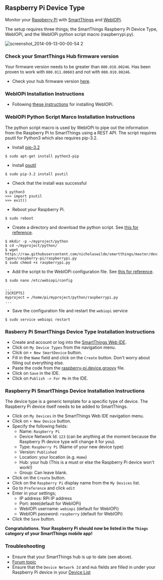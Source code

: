 ## Raspberry Pi Device Type
Monitor your [Raspberry Pi](http://www.raspberrypi.org/) with [SmartThings](http://www.smartthings.com/) and [WebIOPi](https://code.google.com/p/webiopi/).

The setup requires three things; the SmartThings Raspberry Pi Device Type, WebIOPi, and the WebIOPi python script macro (raspberrypi.py).

![screenshot_2014-09-13-00-00-54 2](https://cloud.githubusercontent.com/assets/600019/4259800/f5aa3e10-3b13-11e4-9a89-f1753b44e1ea.jpg)

### Check your SmartThings Hub firmware version
Your firmware version needs to be greater than `000.010.00246`. Has been proven to work with `000.011.00603` and not with `000.010.00246`.
 - Check your hub firmware version [here](https://graph.api.smartthings.com/hub/list).

### WebIOPi Installation Instructions
 - Following [these instructions](https://code.google.com/p/webiopi/wiki/INSTALL?tm=6) for installing WebIOPi.

### WebIOPi Python Script Marco Installation Instructions
The python script macro is used by WebIOPi to pipe out the information from the Raspberry Pi to SmartThings using a REST API. The script requires psutil for Python3 which also requires pip-3.2.
 - Install [pip-3.2](https://github.com/pypa/pip)
```
$ sudo apt-get install python3-pip
```
 - Install [psutil](https://github.com/giampaolo/psutil)
```
$ sudo pip-3.2 install psutil
```
 - Check that the install was successful
```
$ python3
>>> import psutil
>>> exit()
```
 - Reboot your Raspberry Pi.
```
$ sudo reboot 
```
 - Create a directory and download the python script. See [this for reference](https://code.google.com/p/webiopi/wiki/Tutorial_Basis).
```
$ mkdir -p ~/myproject/python
$ cd ~/myproject/python/
$ wget https://raw.githubusercontent.com/nicholaswilde/smartthings/master/device-types/raspberry-pi/raspberrypi.py
$ sudo chmod +x raspberrypi.py
```
 - Add the script to the WebIOPi configuration file. See [this for reference](https://code.google.com/p/webiopi/wiki/Tutorial_Basis).
```
$ sudo nano /etc/webiopi/config
```
```
...
[SCRIPTS]
myproject = /home/pi/myproject/python/raspberrypi.py
...
```
 - Save the configuration file and restart the `webiopi` service
```
$ sudo service webiopi restart
```

### Rasberry Pi SmartThings Device Type Installation Instructions
 - Create and account or log into the [SmartThings Web IDE](https://graph.api.smartthings.com/login/auth).
 - Click on `My Device Types` from the navigation menu.
 - Click on `+ New SmartDevice` button.
 - Fill in the `Name` field and click on the `Create` button. Don't worry about filling out everything else.
 - Paste the code from the [raspberry-pi.device.groovy](https://github.com/nicholaswilde/smartthings/blob/master/device-types/raspberry-pi/raspberry-pi.device.groovy) file.
 - Click on `Save` in the IDE.
 - Click on `Publish -> For Me` in the IDE.
 
 ### Raspberry Pi SmartThings Device Installation Instructions
The device type is a generic template for a specific type of device. The Raspberry Pi device itself needs to be added to SmartThings.
 - Click on `My Devices` in the SmartThings Web IDE navigation menu.
 - Click on `+ New Device` button.
 - Specify the following fields:
   - Name: `Raspberry Pi`
   - Device Network Id: `123` (can be anything at the moment because the Raspberry Pi device type will change it for you).
   - Type: `Raspberry Pi` (Name of your new device type)
   - Version: `Published`
   - Location: your location (e.g. `Home`)
   - Hub: your hub (This is a must or else the Raspberry Pi device won't work!)
   - Group: Can leave blank.
 - Click on the `Create` button.
 - Click on the `Raspberry Pi` display name from the `My Devices` list.
 - Go to `Preference` and click `edit`
 - Enter in your settings;
   - IP address: RPi IP address
   - Port: `8000`(default for WebIOPi)
   - WebIOPi username: `webiopi` (default for WebIOPi)
   - WebIOPi password: `raspberry` (default for WebIOPi)
 - Click the `Save` button.

**Congratulations. Your Raspberry Pi should now be listed in the `Things` category of your SmartThings mobile app!**

### Troubleshooting
 - Ensure that your SmartThings hub is up to date (see above).
 - [Forum topic](http://community.smartthings.com/t/raspberry-pi-device-type/4969)
 - Ensure that the `Device Network Id` and `Hub` fields are filled in under your Raspberry Pi device in your [Device List](https://graph.api.smartthings.com/device/list)
